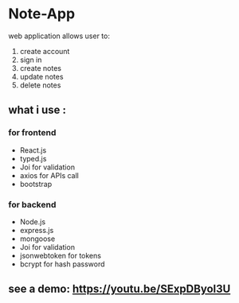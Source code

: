 # Note-App
web application allows user to:
1. create account
2. sign in
3. create notes
4. update notes
5. delete notes

## what i use : 
### for frontend
- React.js 
- typed.js
- Joi for validation
- axios for APIs call
- bootstrap
### for backend
- Node.js
- express.js
- mongoose
- Joi for validation
- jsonwebtoken for tokens
- bcrypt for hash password

## see a demo: https://youtu.be/SExpDByol3U 

